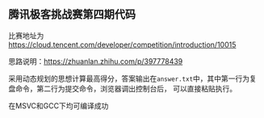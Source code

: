 ## 腾讯极客挑战赛第四期代码

比赛地址为 https://cloud.tencent.com/developer/competition/introduction/10015

思路说明：https://zhuanlan.zhihu.com/p/397778439

采用动态规划的思想计算最高得分，答案输出在`answer.txt`中，其中第一行为复盘命令，第二行为提交命令，浏览器调出控制台后，
可以直接粘贴执行。

在MSVC和GCC下均可编译成功

